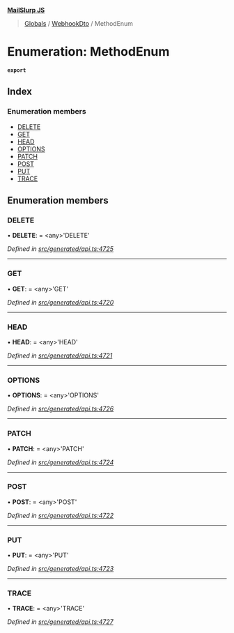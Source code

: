 **[MailSlurp JS](../README.md)**

> [Globals](../README.md) / [WebhookDto](../modules/webhookdto.md) / MethodEnum

# Enumeration: MethodEnum

**`export`** 

## Index

### Enumeration members

* [DELETE](webhookdto.methodenum.md#delete)
* [GET](webhookdto.methodenum.md#get)
* [HEAD](webhookdto.methodenum.md#head)
* [OPTIONS](webhookdto.methodenum.md#options)
* [PATCH](webhookdto.methodenum.md#patch)
* [POST](webhookdto.methodenum.md#post)
* [PUT](webhookdto.methodenum.md#put)
* [TRACE](webhookdto.methodenum.md#trace)

## Enumeration members

### DELETE

•  **DELETE**:  = \<any>'DELETE'

*Defined in [src/generated/api.ts:4725](https://github.com/mailslurp/mailslurp-client/blob/751f7bb/src/generated/api.ts#L4725)*

___

### GET

•  **GET**:  = \<any>'GET'

*Defined in [src/generated/api.ts:4720](https://github.com/mailslurp/mailslurp-client/blob/751f7bb/src/generated/api.ts#L4720)*

___

### HEAD

•  **HEAD**:  = \<any>'HEAD'

*Defined in [src/generated/api.ts:4721](https://github.com/mailslurp/mailslurp-client/blob/751f7bb/src/generated/api.ts#L4721)*

___

### OPTIONS

•  **OPTIONS**:  = \<any>'OPTIONS'

*Defined in [src/generated/api.ts:4726](https://github.com/mailslurp/mailslurp-client/blob/751f7bb/src/generated/api.ts#L4726)*

___

### PATCH

•  **PATCH**:  = \<any>'PATCH'

*Defined in [src/generated/api.ts:4724](https://github.com/mailslurp/mailslurp-client/blob/751f7bb/src/generated/api.ts#L4724)*

___

### POST

•  **POST**:  = \<any>'POST'

*Defined in [src/generated/api.ts:4722](https://github.com/mailslurp/mailslurp-client/blob/751f7bb/src/generated/api.ts#L4722)*

___

### PUT

•  **PUT**:  = \<any>'PUT'

*Defined in [src/generated/api.ts:4723](https://github.com/mailslurp/mailslurp-client/blob/751f7bb/src/generated/api.ts#L4723)*

___

### TRACE

•  **TRACE**:  = \<any>'TRACE'

*Defined in [src/generated/api.ts:4727](https://github.com/mailslurp/mailslurp-client/blob/751f7bb/src/generated/api.ts#L4727)*
